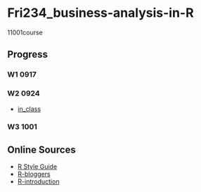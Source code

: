# Fri234_business-analysis-in-R
 11001course

## Progress

### W1 0917
### W2 0924
  * [in_class](https://chang-web.github.io/Fri234_business-analysis-in-R/0924/0924-basic-R-operation.html)
### W3 1001




## Online Sources
  * [R Style Guide](https://jef.works/R-style-guide/)
  * [R-bloggers](https://www.r-bloggers.com/2015/12/how-to-learn-r-2/)
  * [R-introduction](https://rmarkdown.rstudio.com/lesson-1.html)
